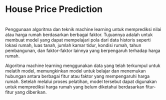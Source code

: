 # House Price Prediction
#
Penggunaan algoritma dan teknik machine learning untuk memprediksi nilai atau harga rumah berdasarkan berbagai faktor. Tujuannya adalah untuk membuat model yang dapat mempelajari pola dari data historis seperti lokasi rumah, luas tanah, jumlah kamar tidur, kondisi rumah, tahun pembangunan, dan faktor-faktor lainnya yang berpengaruh terhadap harga rumah.

Algoritma machine learning menggunakan data yang telah terkumpul untuk melatih model, memungkinkan model untuk belajar dan menemukan hubungan antara berbagai fitur atau faktor yang mempengaruhi harga rumah. Setelah melalui proses pelatihan, model tersebut dapat digunakan untuk memprediksi harga rumah yang belum diketahui berdasarkan fitur-fitur yang diberikan.
